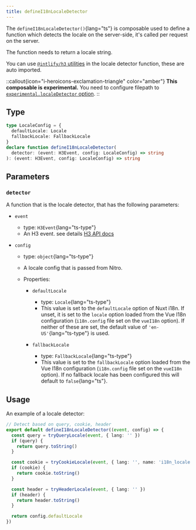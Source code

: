 ```yaml
---
title: defineI18nLocaleDetector
---
```


The `defineI18nLocaleDetector()`{lang="ts"} is composable used to define a function which detects the locale on the server-side, it's called per request on the server.

The function needs to return a locale string.

You can use [`@intlify/h3` utilities](https://github.com/intlify/h3#%EF%B8%8F-utilites--helpers) in the locale detector function, these are auto imported.

::callout{icon="i-heroicons-exclamation-triangle" color="amber"}
**This composable is experimental.** You need to configure filepath to [`experimental.localeDetector` option](/docs/api/options#experimental).
::


## Type

```ts
type LocaleConfig = {
  defaultLocale: Locale
  fallbackLocale: FallbackLocale
}
declare function defineI18nLocaleDetector(
  detector: (event: H3Event, config: LocaleConfig) => string
): (event: H3Event, config: LocaleConfig) => string
```

## Parameters

### `detector`

A function that is the locale detector, that has the following parameters:

- `event`
  - type: `H3Event`{lang="ts-type"}
  - An H3 event. see details [H3 API docs](https://www.jsdocs.io/package/h3#H3Event)

- `config`
  - type: `object`{lang="ts-type"}
  - A locale config that is passed from Nitro.
  - Properties:

    - `defaultLocale`
      - type: `Locale`{lang="ts-type"}
      - This value is set to the `defaultLocale` option of Nuxt i18n. If unset, it is set to the `locale` option loaded from the Vue I18n configuration (`i18n.config` file set on the `vueI18n` option). If neither of these are set, the default value of `'en-US'`{lang="ts-type"} is used.

    - `fallbackLocale`
      - type: `FallbackLocale`{lang="ts-type"}
      - This value is set to the `fallbackLocale` option loaded from the Vue I18n configuration (`i18n.config` file set on the `vueI18n` option). If no fallback locale has been configured this will default to `false`{lang="ts"}.


## Usage

An example of a locale detector:

```ts
// Detect based on query, cookie, header
export default defineI18nLocaleDetector((event, config) => {
  const query = tryQueryLocale(event, { lang: '' })
  if (query) {
    return query.toString()
  }

  const cookie = tryCookieLocale(event, { lang: '', name: 'i18n_locale' })
  if (cookie) {
    return cookie.toString()
  }

  const header = tryHeaderLocale(event, { lang: '' })
  if (header) {
    return header.toString()
  }

  return config.defaultLocale
})
```
